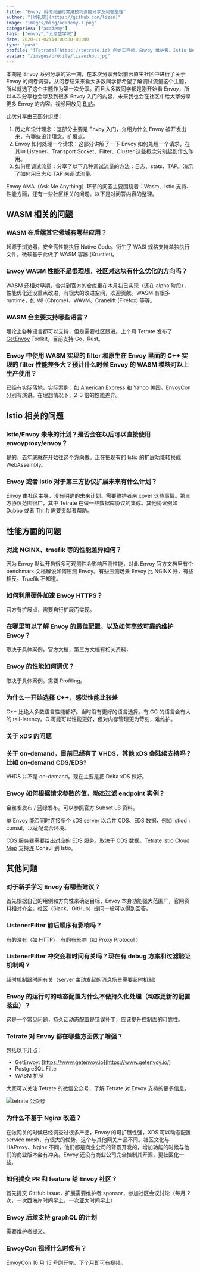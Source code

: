 ```yaml
---
title: "Envoy 调试流量的常用技巧直播分享及问答整理"
author: "[周礼赞](https://github.com/lizan)"
image: "images/blog/academy-7.png"
categories: ["academy"]
tags: ["envoy","云原生学院"]
date: 2020-11-02T14:00:00+08:00
type: "post"
profile: "[Tetrate](https://tetrate.io) 创始工程师，Envoy 维护者，Istio Networking/Security WG Lead。"
avatar: "/images/profile/lizanzhou.jpg"
---
```


本期是 Envoy 系列分享的第一期，在本次分享开始前云原生社区中进行了关于 Envoy 的问卷调查，从问卷结果来看大多数同学都希望了解调试流量这个主题，所以就选了这个主题作为第一次分享。而且大多数同学都是刚开始看 Envoy，所以本次分享也会涉及到很多 Envoy 入门的内容，未来我也会在社区中给大家分享更多 Envoy 的内容。视频回放见 [B 站](https://www.bilibili.com/video/BV1Qa411A7hF)。

此次分享由三部分组成：

1. 历史和设计理念：这部分主要是 Envoy 入门，介绍为什么 Envoy 被开发出来，有哪些设计理念，扩展点。
2. Envoy 如何处理一个请求：这部分讲解了一下 Envoy 如何处理一个请求，在其中 Listener、Transport Socket、Filter、Cluster 这些概念分别起到什么作用。
3. 如何用调试流量：分享了以下几种调试流量的方法：日志、stats、TAP。演示了如何用日志和 TAP 来调试流量。

Envoy AMA（Ask Me Anything）环节的问答主要围绕着：Wasm、Istio 支持、性能方面，还有一些社区相关的问题。以下是对问答内容的整理。

## WASM 相关的问题

### WASM 在后端其它领域有哪些应用？

起源于浏览器，安全高性能执行 Native Code。衍生了 WASI 规格支持单独执行文件。微软基于此做了 WASM 容器 (Krustlet)。

### Envoy WASM 性能不是很理想，社区对这块有什么优化的方向吗？

WASM 还相对早期，合并到官方的仓库里在本月初已实现（还在 alpha 阶段），性能优化还没重点改进，有很大的改进空间，欢迎贡献。WASM 有很多 runtime，如 V8 (Chrome)、WAVM、Cranelift (Firefox) 等等。

### WASM 会主要支持哪些语言？

理论上各种语言都可以支持，但是需要社区跟进。上个月 Tetrate 发布了 [GetEnvoy](https://www.getenvoy.io) Toolkit，目前支持 Go、Rust。

### Envoy 中使用 WASM 实现的 filter 和原生在 Envoy 里面的 C++ 实现的 filter 性能差多大？预计什么时候 Envoy 的 WASM 模块可以上生产使用？

已经有实际落地，实际案例，如 American Express 和 Yahoo 美国。EnvoyCon 分别有演讲。在理想情况下，2-3 倍的性能差异。

## Istio 相关的问题

### Istio/Envoy 未来的计划？是否会在以后可以直接使用 envoyproxy/envoy？

是的，去年底就在开始往这个方向做。正在把现有的 Istio 的扩展功能转换成 WebAssembly。

### Envoy 或者 Istio 对于第三方协议扩展未来有什么计划？

Envoy 由社区主导，没有明确的未来计划。需要维护者来 cover 这些事情。第三方协议范围很广，其中 Tetrate 在做一些数据库协议的集成。其他协议例如 Dubbo 或者 Thrift 需要贡献者帮助。

## 性能方面的问题

### 对比 NGINX、traefik 等的性能差异如何？

因为 Envoy 默认开启很多可观测性会影响压测性能，对此 Envoy 官方文档里有个 benchmark 文档解说如何压测 Envoy。有些压测场景 Envoy 比 NGINX 好，有些相反。Traefik 不知道。

### 如何利用硬件加速 Envoy HTTPS？

官方有扩展点，需要自行扩展而实现。

### 在哪里可以了解 Envoy 的最佳配置，以及如何高效可靠的维护 Envoy？

取决于具体案例。官方文档，第三方文档有相关资料，

### Envoy 的性能如何调优？

取决于具体案例。需要 Profiling。

### 为什么一开始选择 C++，感觉性能比较差

C++ 比绝大多数语言性能都好。当时没有更好的语言选择。有 GC 的语言会有大的 tail-latency。C 可能可以性能更好，但对内存管理更为苛刻，难维护。

### 关于 xDS 的问题

### 关于 on-demand，目前已经有了 VHDS，其他 xDS 会陆续支持吗？ 比如 on-demand CDS/EDS?

VHDS 并不是 on-demand。现在主要是把 Delta xDS 做好。

### Envoy 如何根据请求参数的值，动态过滤 endpoint 实例？

金丝雀发布 / 蓝绿发布。可以参照官方 Subset LB 资料。

单 Envoy 能否同时连接多个 xDS server 以合并 CDS、EDS 数据，例如 Istiod + consul，以适配混合环境。

CDS 服务器需要给出对应的 EDS 服务。取决于 CDS 数据。[Tetrate Istio Cloud Map](https://github.com/tetratelabs/istio-cloud-map) 支持连 Consul 到 Istio。

## 其他问题

### 对于新手学习 Envoy 有哪些建议？

首先根据自己的用例和方向性来确定目标，Envoy 本身功能强大范围广，官网资料相对齐全。社区（Slack、GitHub）提问一般可以得到回答。

### ListenerFilter 前后顺序有影响吗？

有的没有（如 HTTP），有的有影响（如 Proxy Protocol ）

### ListenerFilter 冲突会和时间有关吗？现在有 debug 方案和过滤验证机制吗？

超时机制跟时间有关（server 主动发起的消息场景需要超时机制）

### Envoy 的运行时的动态配置为什么不做持久化处理（动态更新的配置落盘）？

这是一个常见问题，持久话动态配置是错误补丁，应该提升控制面的可靠性。

### Tetrate 对 Envoy 都在哪些方面做了增强？

包括以下几点：

- GetEnvoy: [https://www.getenvoy.io](https://www.getenvoy.io/)
- PostgreSQL Filter
- WASM 扩展

大家可以关注 Tetrate 的微信公众号，了解 Tetrate 对 Envoy 支持的更多信息。

![tetrate 公众号](https://tva1.sinaimg.cn/large/0081Kckwly1gkce34sy73j303k03k3yf.jpg)

### 为什么不基于 Nginx 改造？

在做网关的时候已经调查过很多产品，Envoy 的可扩展性强，XDS 可以动态配置 service mesh，有很大的优势，这个与其他网关产品不同。社区文化与 HAProxy、Nginx 不同，他们都是商业公司的背景开发的，增加功能的时候与他们的商业版本会有冲突。Envoy 还没有商业公司完全控制其开源，更社区化一些。

### 如何提交 PR 和 feature 给 Envoy 社区？

首先提交 GitHub issue，扩展需要维护者 sponsor，参加社区会议讨论（每月 2 次，一次西海岸时间早上，一次亚太时间早上）

### Envoy 后续支持 graphQL 的计划

需要维护者提交。

### EnvoyCon 视频什么时候有？

EnvoyCon 10 月 15 号刚开完，下个月即可有视频。